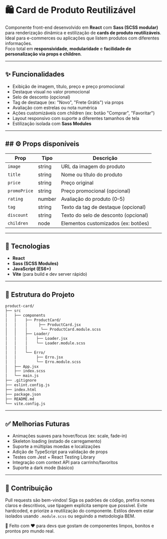 # 🛍️ Card de Produto Reutilizável

Componente front-end desenvolvido em **React** com **Sass (SCSS modular)** para renderização dinâmica e estilização de **cards de produto reutilizáveis**. Ideal para e-commerces ou aplicações que listem produtos com diferentes informações.  
Foco total em **responsividade**, **modularidade** e **facilidade de personalização via props e children**.

---
## ✨ Funcionalidades
- Exibição de imagem, título, preço e preço promocional
- Destaque visual no valor promocional
- Selo de desconto (opcional)
- Tag de destaque (ex: "Novo", "Frete Grátis") via props
- Avaliação com estrelas ou nota numérica
- Ações customizáveis com children (ex: botão "Comprar", "Favoritar")
- Layout responsivo com suporte a diferentes tamanhos de tela
- Estilização isolada com **Sass Modules**


---
## ## ⚙️ Props disponíveis

| Prop         | Tipo     | Descrição                                |
|--------------|----------|-------------------------------------------|
| `image`      | string   | URL da imagem do produto                  |
| `title`      | string   | Nome ou título do produto                 |
| `price`      | string   | Preço original                            |
| `promoPrice` | string   | Preço promocional (opcional)             |
| `rating`     | number   | Avaliação do produto (0–5)                |
| `tag`        | string   | Texto da tag de destaque (opcional)      |
| `discount`   | string   | Texto do selo de desconto (opcional)     |
| `children`   | node     | Elementos customizados (ex: botões)       |


---

## 🚀 Tecnologias
- **React**
- **Sass (SCSS Modules)**
- **JavaScript (ES6+)**
- **Vite** (para build e dev server rápido)

---
## 🧱 Estrutura do Projeto
```bash
product-card/
├── src
│   ├── components
│   │    ├── ProductCard/
│   │    │     ├── ProductCard.jsx
│   │    │      └── ProductCard.module.scss
│   │    ├── Loader/
│   │    │    ├── Loader.jsx
│   │    │    └── Loader.module.scss
│   │    │ 
│   │    └── Erro/
│   │         ├── Erro.jsx
│   │         └── Erro.module.scss
│   ├── App.jsx
│   ├── index.scss
│   └── main.js
├── .gitignore
├── eslint.config.js
├── index.html
├── package.json
├── README.md
└── vite.config.js

```

---
## ✅ Melhorias Futuras
- Animações suaves para hover/focus (ex: scale, fade-in)
- Skeleton loading (estado de carregamento)
- Suporte a múltiplas moedas e localizações
- Adição de TypeScript para validação de props
- Testes com Jest + React Testing Library
- Integração com context API para carrinho/favoritos
- Suporte a dark mode (básico)

---
## 🤝 Contribuição
Pull requests são bem-vindos!
Siga os padrões de código, prefira nomes claros e descritivos, use tipagem explícita sempre que possível.
Evite hardcoded, e priorize a reutilização do componente.
Estilos devem estar isolados usando `.module.scss` ou seguindo a metodologia BEM.

🧩 Feito com ❤️ para devs que gostam de componentes limpos, bonitos e prontos pro mundo real.

